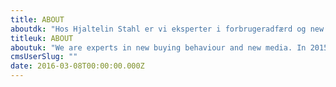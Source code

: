 ```yaml
---
title: ABOUT
aboutdk: "Hos Hjaltelin Stahl er vi eksperter i forbrugeradfærd og new media. I 2015 følger forbrugerne ikke en lineær købsadfærd, men gennemgår i stedet en semikaotisk købsproces, hvor de møder dit og dine konkurrenters brand i mange forskellige connection points. Online og offline.\nSkarp og gennemtrængende kommunikation i paid, owned og earned media på tværs af disse connection points er essentielt for at vinde.\n\nSom kunde hos Hjaltelin Stahl får du derfor et dedikeret cross media team, ledet af en Client Service Director, en Creative Lead og en Project Manager, suppleret af de rette specialister fra dialog, social og digital.\n\nVi kan fungere som dit cross media bureau eller du kan vælge os som dit specialistbureau i én af vores nedenstående kompetencer."
titleuk: ABOUT
aboutuk: "We are experts in new buying behaviour and new media. In 2015 people do not go through linear buying processes but engage in semi-chaotic connections with yours and your competitors brands. Cut through communication in Paid, Owned and Earned media across these connection points is the key to winning. Therefore as a client in Hjaltelin Stahl you get a dedicated cross media Brand Team.\n\nIt's headed by a Client Service Director, Creative Lead and Project Manager, and supported by relevant specialists from planning, dialog, social and digital.\n\nYou can choose Hjaltelin Stahl as your cross media agency or as your specialist agency in one of our competencies below."
cmsUserSlug: ""
date: 2016-03-08T00:00:00.000Z
---
```


